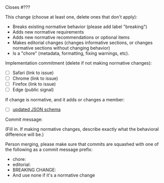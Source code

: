 Closes #???

This change (choose at least one, delete ones that don't apply):

* Breaks existing normative behavior (please add label "breaking")
* Adds new normative requirements
* Adds new normative recommendations or optional items
* Makes editorial changes (changes informative sections, or changes normative sections without changing behavior)
* Is a "chore" (metadata, formatting, fixing warnings, etc).

Implementation commitment (delete if not making normative changes):

* [ ] Safari (link to issue)
* [ ] Chrome (link to issue)
* [ ] Firefox (link to issue)
* [ ] Edge (public signal)

If change is normative, and it adds or changes a member:

* [ ] [updated JSON schema](https://github.com/SchemaStore/schemastore/blob/master/src/schemas/json/web-manifest.json)

Commit message:

(Fill in. If making normative changes, describe exactly what the behavioral
difference will be.)

Person merging, please make sure that commits are squashed with one of the following as a commit message prefix:

* chore:
* editorial:
* BREAKING CHANGE:
* And use none if it's a normative change
